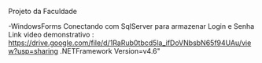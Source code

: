Projeto da Faculdade

-WindowsForms Conectando com SqlServer para armazenar Login e Senha
Link video demonstrativo : https://drive.google.com/file/d/1RaRub0tbcd5la_ifDoVNbsbN65f94UAu/view?usp=sharing
.NETFramework Version=v4.6"
